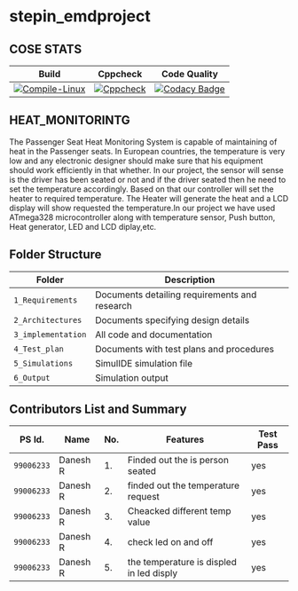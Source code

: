 # stepin_emdproject

## COSE STATS
Build | Cppcheck | Code Quality |
------|----------|----------------|
|[![Compile-Linux](https://github.com/Daneswars/stepin_emdproject/actions/workflows/Compile.yml/badge.svg)](https://github.com/Daneswars/stepin_emdproject/actions/workflows/Compile.yml)|[![Cppcheck](https://github.com/Daneswars/stepin_emdproject/actions/workflows/CodeQulaity.yml/badge.svg)](https://github.com/Daneswars/stepin_emdproject/actions/workflows/CodeQulaity.yml)|[![Codacy Badge](https://app.codacy.com/project/badge/Grade/b7bfa58f68ec44f7b7a3f94c46fc9166)](https://www.codacy.com/gh/Daneswars/stepin_emdproject/dashboard?utm_source=github.com&amp;utm_medium=referral&amp;utm_content=Daneswars/stepin_emdproject&amp;utm_campaign=Badge_Grade)|

## HEAT_MONITORINTG
The Passenger Seat Heat Monitoring System is capable of maintaining of heat in the Passenger seats. In European countries, the temperature is very low and any electronic designer should make sure that his equipment should work efficiently in that whether. In our project, the sensor will sense is the driver has been seated or not and if the driver seated then he need to set the temperature accordingly. Based on that our controller will set the heater to required temperature. The Heater will generate the heat and a LCD display will show requested the temperature.In our project we have used ATmega328 microcontroller along with temperature sensor, Push button, Heat generator, LED and LCD diplay,etc.

## Folder Structure
|Folder             | Description |
|-------------------| -----------------------------------------|
| `1_Requirements`   | Documents detailing requirements and research|
| `2_Architectures`         | Documents specifying design details|
| `3_implementation` | All code and documentation|
| `4_Test_plan`      | Documents with test plans and procedures|
| `5_Simulations`      | SimulIDE simulation file|
| `6_Output`      | Simulation output |

## Contributors List and Summary

PS Id. |  Name                   | No.  |  Features                          |Test Pass
-------|------------------------ |------|------------------------------------  |-------------|
`99006233` | Danesh R            |1.    |Finded out the is person seated     | yes    |
`99006233` | Danesh R             |2.    |finded out the temperature request| yes  |
`99006233` | Danesh R            |3.    |Cheacked different temp value| yes    |
`99006233` | Danesh R             |4.    |check led on and off | yes         |
`99006233` | Danesh R             |5.    |the temperature is displed in led disply |yes|      
